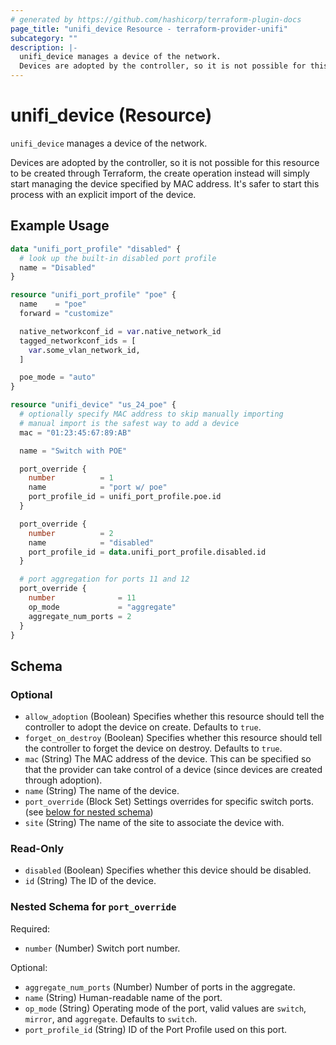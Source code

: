 ```yaml
---
# generated by https://github.com/hashicorp/terraform-plugin-docs
page_title: "unifi_device Resource - terraform-provider-unifi"
subcategory: ""
description: |-
  unifi_device manages a device of the network.
  Devices are adopted by the controller, so it is not possible for this resource to be created through Terraform, the create operation instead will simply start managing the device specified by MAC address. It's safer to start this process with an explicit import of the device.
---
```


# unifi_device (Resource)

`unifi_device` manages a device of the network.

Devices are adopted by the controller, so it is not possible for this resource to be created through Terraform, the create operation instead will simply start managing the device specified by MAC address. It's safer to start this process with an explicit import of the device.

## Example Usage

```terraform
data "unifi_port_profile" "disabled" {
  # look up the built-in disabled port profile
  name = "Disabled"
}

resource "unifi_port_profile" "poe" {
  name    = "poe"
  forward = "customize"

  native_networkconf_id = var.native_network_id
  tagged_networkconf_ids = [
    var.some_vlan_network_id,
  ]

  poe_mode = "auto"
}

resource "unifi_device" "us_24_poe" {
  # optionally specify MAC address to skip manually importing
  # manual import is the safest way to add a device
  mac = "01:23:45:67:89:AB"

  name = "Switch with POE"

  port_override {
    number          = 1
    name            = "port w/ poe"
    port_profile_id = unifi_port_profile.poe.id
  }

  port_override {
    number          = 2
    name            = "disabled"
    port_profile_id = data.unifi_port_profile.disabled.id
  }

  # port aggregation for ports 11 and 12
  port_override {
    number              = 11
    op_mode             = "aggregate"
    aggregate_num_ports = 2
  }
}
```

<!-- schema generated by tfplugindocs -->
## Schema

### Optional

- `allow_adoption` (Boolean) Specifies whether this resource should tell the controller to adopt the device on create. Defaults to `true`.
- `forget_on_destroy` (Boolean) Specifies whether this resource should tell the controller to forget the device on destroy. Defaults to `true`.
- `mac` (String) The MAC address of the device. This can be specified so that the provider can take control of a device (since devices are created through adoption).
- `name` (String) The name of the device.
- `port_override` (Block Set) Settings overrides for specific switch ports. (see [below for nested schema](#nestedblock--port_override))
- `site` (String) The name of the site to associate the device with.

### Read-Only

- `disabled` (Boolean) Specifies whether this device should be disabled.
- `id` (String) The ID of the device.

<a id="nestedblock--port_override"></a>
### Nested Schema for `port_override`

Required:

- `number` (Number) Switch port number.

Optional:

- `aggregate_num_ports` (Number) Number of ports in the aggregate.
- `name` (String) Human-readable name of the port.
- `op_mode` (String) Operating mode of the port, valid values are `switch`, `mirror`, and `aggregate`. Defaults to `switch`.
- `port_profile_id` (String) ID of the Port Profile used on this port.


